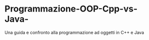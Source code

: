 # Programmazione-OOP-Cpp-vs-Java-
Una guida e confronto alla programmazione ad oggetti in C++ e Java
